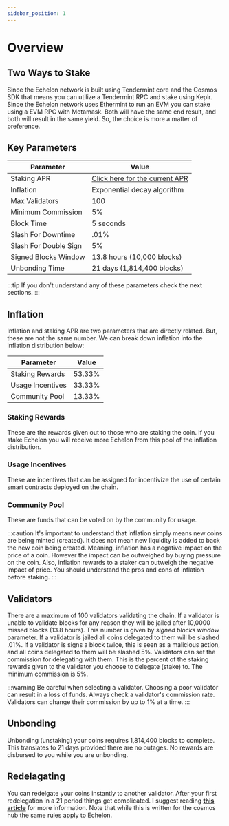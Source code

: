 ```yaml
---
sidebar_position: 1
---
```


# Overview

## Two Ways to Stake

Since the Echelon network is built using Tendermint core and the Cosmos SDK that means you can utilize a Tendermint RPC and stake using Keplr. Since the Echelon network uses Ethermint to run an EVM you can stake using a EVM RPC with Metamask. Both will have the same end result, and both will result in the same yield. So, the choice is more a matter of preference.

## Key Parameters

| Parameter             | Value                                                             |
| --------------------- | ----------------------------------------------------------------- |
| Staking APR           | [Click here for the current APR](https://app.ech.network/staking) |
| Inflation             | Exponential decay algorithm                                       |
| Max Validators        | 100                                                               |
| Minimum Commission    | 5%                                                                |
| Block Time            | 5 seconds                                                         |
| Slash For Downtime    | .01%                                                              |
| Slash For Double Sign | 5%                                                                |
| Signed Blocks Window  | 13.8 hours (10,000 blocks)                                        |
| Unbonding Time        | 21 days (1,814,400 blocks)                                        |

:::tip
If you don't understand any of these parameters check the next sections.
:::

## Inflation

Inflation and staking APR are two parameters that are directly related. But, these are not the same number. We can break down inflation into the inflation distribution below:

| Parameter        | Value  |
| ---------------- | ------ |
| Staking Rewards  | 53.33% |
| Usage Incentives | 33.33% |
| Community Pool   | 13.33% |

### Staking Rewards

These are the rewards given out to those who are staking the coin. If you stake Echelon you will receive more Echelon from this pool of the inflation distribution.

### Usage Incentives

These are incentives that can be assigned for incentivize the use of certain smart contracts deployed on the chain.

### Community Pool

These are funds that can be voted on by the community for usage.

:::caution
It's important to understand that inflation simply means new coins are being minted (created). It does not mean new liquidity is added to back the new coin being created. Meaning, inflation has a negative impact on the price of a coin. However the impact can be outweighed by buying pressure on the coin. Also, inflation rewards to a staker can outweigh the negative impact of price. You should understand the pros and cons of inflation before staking.
:::

## Validators

There are a maximum of 100 validators validating the chain. If a validator is unable to validate blocks for any reason they will be jailed after 10,0000 missed blocks (13.8 hours). This number is given by _signed blocks window_ parameter. If a validator is jailed all coins delegated to them will be slashed .01%. If a validator is signs a block twice, this is seen as a malicious action, and all coins delegated to them will be slashed 5%. Validators can set the commission for delegating with them. This is the percent of the staking rewards given to the validator you choose to delegate (stake) to. The minimum commission is 5%.

:::warning
Be careful when selecting a validator. Choosing a poor validator can result in a loss of funds. Always check a validator's commission rate. Validators can change their commission by up to 1% at a time.
:::

## Unbonding

Unbonding (unstaking) your coins requires 1,814,400 blocks to complete. This translates to 21 days provided there are no outages. No rewards are disbursed to you while you are unbonding.

## Redelagating

You can redelgate your coins instantly to another validator. After your first redelegation in a 21 period things get complicated. I suggest reading **[this article](https://medium.com/cosmostation/what-you-need-to-know-about-cosmos-atom-redelegation-e45ca7da6fdf)** for more information. Note that while this is written for the cosmos hub the same rules apply to Echelon.
